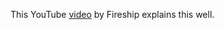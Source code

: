 This YouTube [video](https://www.youtube.com/watch?v=9iU_IE6vnJ8&t=60) by Fireship explains this well.
